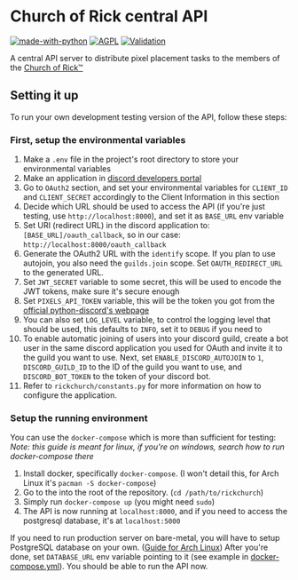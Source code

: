 # Church of Rick central API

[![made-with-python](https://img.shields.io/badge/Made%20with-Python%203.8+-ffe900.svg?longCache=true&style=flat-square&colorB=00a1ff&logo=python&logoColor=88889e)](https://www.python.org/)
[![AGPL](https://img.shields.io/badge/Licensed%20under-AGPL-red.svg?style=flat-square)](./LICENSE)
[![Validation](https://github.com/ItsDrike/rickchurch/actions/workflows/validation.yaml/badge.svg)](https://github.com/ItsDrike/rickchurch/actions/workflows/validation.yaml?style=flat-square)

A central API server to distribute pixel placement tasks to the members of the
[Church of Rick™](https://pixel-tasks.scoder12.repl.co)

## Setting it up

To run your own development testing version of the API, follow these steps:

### First, setup the environmental variables

1. Make a `.env` file in the project's root directory to store your environmental variables
2. Make an application in [discord developers portal](https://discord.com/developers/applications)
3. Go to `OAuth2` section, and set your environmental variables for `CLIENT_ID` and `CLIENT_SECRET` accordingly to the Client Information in this section
4. Decide which URL should be used to access the API (if you're just testing, use `http://localhost:8000`), and set it as `BASE_URL` env variable
5. Set URI (redirect URL) in the discord application to: `[BASE_URL]/oauth_callback`, so in our case: `http://localhost:8000/oauth_callback`
6. Generate the OAuth2 URL with the `identify` scope. If you plan to use autojoin, you
   also need the `guilds.join` scope. Set `OAUTH_REDIRECT_URL` to the generated URL.
7. Set `JWT_SECRET` variable to some secret, this will be used to encode the JWT tokens, make sure it's secure enough
8. Set `PIXELS_API_TOKEN` variable, this will be the token you got from the [official python-discord's webpage](https://pixels.pythondiscord.com/info/)
9. You can also set `LOG_LEVEL` variable, to control the logging level that should be used, this defaults to `INFO`, set it to `DEBUG` if you need to
10. To enable automatic joining of users into your discord guild, create a bot user in
    the same discord application you used for OAuth and invite it to the guild you want
    to use. Next, set `ENABLE_DISCORD_AUTOJOIN` to `1`, `DISCORD_GUILD_ID` to the ID of
    the guild you want to use, and `DISCORD_BOT_TOKEN` to the token of your discord bot.
11. Refer to `rickchurch/constants.py` for more information on how to configure the
    application.

### Setup the running environment

You can use the `docker-compose` which is more than sufficient for testing:
_Note: this guide is meant for linux, if you're on windows, search how to run docker-compose there_

1. Install docker, specifically `docker-compose`. (I won't detail this, for Arch Linux it's `pacman -S docker-compose`)
2. Go to the into the root of the repository. (`cd /path/to/rickchurch`)
3. Simply run `docker-compose up` (you might need `sudo`)
4. The API is now running at `localhost:8000`, and if you need to access the postgresql database, it's at `localhost:5000`

If you need to run production server on bare-metal, you will have to setup PostgreSQL database on your own. ([Guide for Arch Linux](https://wiki.archlinux.org/title/PostgreSQL))
After you're done, set `DATABASE_URL` env variable pointing to it (see example in [docker-compose.yml](docker-compose.yml)).
You should be able to run the API now.
